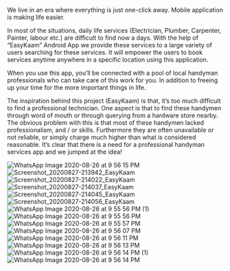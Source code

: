 
We live in an era where everything is just one-click away. Mobile application is making life easier.

In most of the situations, daily life services (Electrician, Plumber, Carpenter, Painter,          labour etc.) are difficult to find now a days. With the help of “EasyKaam” Android App we provide these services to a large variety of users searching for these services. It will empower the users to book services anytime anywhere in a specific location using this application. 

When you use this app, you’ll be connected with a pool of local handyman professionals who can take care of this work for you. In addition to freeing up your time for the more important things in life.

The inspiration behind this project (EasyKaam) is that, it’s too much difficult to find a professional technician. One aspect is that to find these handymen through word of mouth or through querying from a hardware store nearby. The obvious problem with this is that most of these handymen lacked professionalism, and / or skills. Furthermore they are often unavailable or not reliable, or simply charge much higher than what is considered reasonable. It’s clear that there is a need for a professional handyman services app and we jumped at the idea! 

![WhatsApp Image 2020-08-26 at 9 56 15 PM](https://user-images.githubusercontent.com/58082294/140816286-7ecd5ed1-7bc6-42cd-a7ed-acb37864204e.jpeg)
![Screenshot_20200827-213942_EasyKaam](https://user-images.githubusercontent.com/58082294/140816300-ed29d0b4-ee87-4d94-bc49-c58e4e074df8.jpg)
![Screenshot_20200827-214022_EasyKaam](https://user-images.githubusercontent.com/58082294/140816328-2b88b489-5686-42b7-a7f9-c3fc1e15ae74.jpg)
![Screenshot_20200827-214037_EasyKaam](https://user-images.githubusercontent.com/58082294/140816343-e293e732-4ff8-49eb-b452-8f9043cb6729.jpg)
![Screenshot_20200827-214045_EasyKaam](https://user-images.githubusercontent.com/58082294/140816355-760d3b17-6101-4fea-b2a1-b0d8e9834318.jpg)
![Screenshot_20200827-214056_EasyKaam](https://user-images.githubusercontent.com/58082294/140816370-49b2afd0-9abb-43e4-8495-b786c67051b7.jpg)
![WhatsApp Image 2020-08-26 at 9 55 56 PM (1)](https://user-images.githubusercontent.com/58082294/140816385-29695caf-4054-4acb-8199-3b76ea0c19a3.jpeg)
![WhatsApp Image 2020-08-26 at 9 55 56 PM](https://user-images.githubusercontent.com/58082294/140816389-87155baf-b4fc-4f19-9d23-a2a35a5577af.jpeg)
![WhatsApp Image 2020-08-26 at 9 55 57 PM](https://user-images.githubusercontent.com/58082294/140816394-ec396334-0530-4eea-aa9f-affcb11ad005.jpeg)
![WhatsApp Image 2020-08-26 at 9 56 07 PM](https://user-images.githubusercontent.com/58082294/140816398-791ffe0c-2797-4557-bc64-5877038f8176.jpeg)
![WhatsApp Image 2020-08-26 at 9 56 11 PM](https://user-images.githubusercontent.com/58082294/140816414-48cfaf1f-89e1-4b64-9fe2-24b71f38e0e8.jpeg)
![WhatsApp Image 2020-08-26 at 9 56 13 PM](https://user-images.githubusercontent.com/58082294/140816425-f34299c4-4783-4d4f-a145-81179a7553be.jpeg)
![WhatsApp Image 2020-08-26 at 9 56 14 PM (1)](https://user-images.githubusercontent.com/58082294/140816438-02c853c7-dc3c-4caf-a918-70c527bad31b.jpeg)
![WhatsApp Image 2020-08-26 at 9 56 14 PM](https://user-images.githubusercontent.com/58082294/140816448-fdb2816d-ed0c-48bf-b5dd-4a4fa5a66a05.jpeg)
